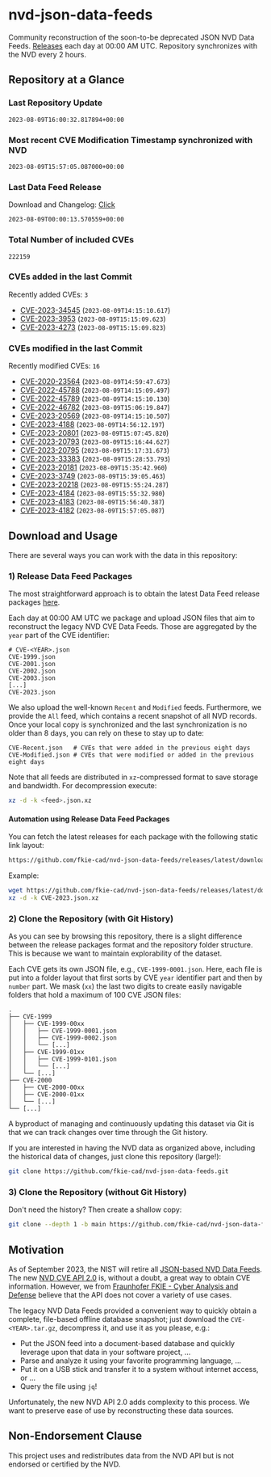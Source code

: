 # nvd-json-data-feeds

Community reconstruction of the soon-to-be deprecated JSON NVD Data Feeds. 
[Releases](https://github.com/fkie-cad/nvd-json-data-feeds/releases/latest) each day at 00:00 AM UTC.
Repository synchronizes with the NVD every 2 hours.

## Repository at a Glance

### Last Repository Update

```plain
2023-08-09T16:00:32.817894+00:00
```

### Most recent CVE Modification Timestamp synchronized with NVD

```plain
2023-08-09T15:57:05.087000+00:00
```

### Last Data Feed Release

Download and Changelog: [Click](https://github.com/fkie-cad/nvd-json-data-feeds/releases/latest)

```plain
2023-08-09T00:00:13.570559+00:00
```

### Total Number of included CVEs

```plain
222159
```

### CVEs added in the last Commit

Recently added CVEs: `3`

* [CVE-2023-34545](CVE-2023/CVE-2023-345xx/CVE-2023-34545.json) (`2023-08-09T14:15:10.617`)
* [CVE-2023-3953](CVE-2023/CVE-2023-39xx/CVE-2023-3953.json) (`2023-08-09T15:15:09.623`)
* [CVE-2023-4273](CVE-2023/CVE-2023-42xx/CVE-2023-4273.json) (`2023-08-09T15:15:09.823`)


### CVEs modified in the last Commit

Recently modified CVEs: `16`

* [CVE-2020-23564](CVE-2020/CVE-2020-235xx/CVE-2020-23564.json) (`2023-08-09T14:59:47.673`)
* [CVE-2022-45788](CVE-2022/CVE-2022-457xx/CVE-2022-45788.json) (`2023-08-09T14:15:09.497`)
* [CVE-2022-45789](CVE-2022/CVE-2022-457xx/CVE-2022-45789.json) (`2023-08-09T14:15:10.130`)
* [CVE-2022-46782](CVE-2022/CVE-2022-467xx/CVE-2022-46782.json) (`2023-08-09T15:06:19.847`)
* [CVE-2023-20569](CVE-2023/CVE-2023-205xx/CVE-2023-20569.json) (`2023-08-09T14:15:10.507`)
* [CVE-2023-4188](CVE-2023/CVE-2023-41xx/CVE-2023-4188.json) (`2023-08-09T14:56:12.197`)
* [CVE-2023-20801](CVE-2023/CVE-2023-208xx/CVE-2023-20801.json) (`2023-08-09T15:07:45.820`)
* [CVE-2023-20793](CVE-2023/CVE-2023-207xx/CVE-2023-20793.json) (`2023-08-09T15:16:44.627`)
* [CVE-2023-20795](CVE-2023/CVE-2023-207xx/CVE-2023-20795.json) (`2023-08-09T15:17:31.673`)
* [CVE-2023-33383](CVE-2023/CVE-2023-333xx/CVE-2023-33383.json) (`2023-08-09T15:28:53.793`)
* [CVE-2023-20181](CVE-2023/CVE-2023-201xx/CVE-2023-20181.json) (`2023-08-09T15:35:42.960`)
* [CVE-2023-3749](CVE-2023/CVE-2023-37xx/CVE-2023-3749.json) (`2023-08-09T15:39:05.463`)
* [CVE-2023-20218](CVE-2023/CVE-2023-202xx/CVE-2023-20218.json) (`2023-08-09T15:55:24.287`)
* [CVE-2023-4184](CVE-2023/CVE-2023-41xx/CVE-2023-4184.json) (`2023-08-09T15:55:32.980`)
* [CVE-2023-4183](CVE-2023/CVE-2023-41xx/CVE-2023-4183.json) (`2023-08-09T15:56:40.387`)
* [CVE-2023-4182](CVE-2023/CVE-2023-41xx/CVE-2023-4182.json) (`2023-08-09T15:57:05.087`)


## Download and Usage

There are several ways you can work with the data in this repository:

### 1) Release Data Feed Packages

The most straightforward approach is to obtain the latest Data Feed release packages [here](https://github.com/fkie-cad/nvd-json-data-feeds/releases/latest).

Each day at 00:00 AM UTC we package and upload JSON files that aim to reconstruct the legacy NVD CVE Data Feeds.
Those are aggregated by the `year` part of the CVE identifier:

```
# CVE-<YEAR>.json
CVE-1999.json
CVE-2001.json
CVE-2002.json
CVE-2003.json
[...]
CVE-2023.json
```

We also upload the well-known `Recent` and `Modified` feeds.
Furthermore, we provide the `All` feed, which contains a recent snapshot of all NVD records.
Once your local copy is synchronized and the last synchronization is no older than 8 days, you can rely on these to stay up to date:

```plain
CVE-Recent.json   # CVEs that were added in the previous eight days
CVE-Modified.json # CVEs that were modified or added in the previous eight days
```

Note that all feeds are distributed in `xz`-compressed format to save storage and bandwidth.
For decompression execute:

```sh
xz -d -k <feed>.json.xz
```


#### Automation using Release Data Feed Packages

You can fetch the latest releases for each package with the following static link layout:

```sh
https://github.com/fkie-cad/nvd-json-data-feeds/releases/latest/download/CVE-<YEAR>.json.xz
```

Example:

```sh
wget https://github.com/fkie-cad/nvd-json-data-feeds/releases/latest/download/CVE-2023.json.xz
xz -d -k CVE-2023.json.xz
```

### 2) Clone the Repository (with Git History)

As you can see by browsing this repository, there is a slight difference between the release packages format and the repository folder structure.
This is because we want to maintain explorability of the dataset.

Each CVE gets its own JSON file, e.g., `CVE-1999-0001.json`.
Here, each file is put into a folder layout that first sorts by CVE `year` identifier part and then by `number` part.
We mask (`xx`) the last two digits to create easily navigable folders that hold a maximum of 100 CVE JSON files:

```plain
.
├── CVE-1999
│   ├── CVE-1999-00xx
│   │   ├── CVE-1999-0001.json
│   │   ├── CVE-1999-0002.json
│   │   └── [...]
│   ├── CVE-1999-01xx
│   │   ├── CVE-1999-0101.json
│   │   └── [...]
│   └── [...]
├── CVE-2000
│   ├── CVE-2000-00xx
│   ├── CVE-2000-01xx
│   └── [...]
└── [...]
```

A byproduct of managing and continuously updating this dataset via Git is that we can track changes over time through the Git history.

If you are interested in having the NVD data as organized above, including the historical data of changes, just clone this repository (large!):

```sh
git clone https://github.com/fkie-cad/nvd-json-data-feeds.git
```

### 3) Clone the Repository (without Git History)

Don't need the history? Then create a shallow copy:

```sh
git clone --depth 1 -b main https://github.com/fkie-cad/nvd-json-data-feeds.git
```

## Motivation

As of September 2023, the NIST will retire all [JSON-based NVD Data Feeds](https://nvd.nist.gov/vuln/data-feeds#divRetirementBanner-1).
The new [NVD CVE API 2.0](https://nvd.nist.gov/developers/vulnerabilities) is, without a doubt, a great way to obtain CVE information.
However, we from [Fraunhofer FKIE - Cyber Analysis and Defense](https://www.fkie.fraunhofer.de/en/departments/cad.html) believe that the API does not cover a variety of use cases.

The legacy NVD Data Feeds provided a convenient way to quickly obtain a complete, file-based offline database snapshot; just download the `CVE-<YEAR>.tar.gz`, decompress it, and use it as you please, e.g.:

* Put the JSON feed into a document-based database and quickly leverage upon that data in your software project, ...
* Parse and analyze it using your favorite programming language, ...
* Put it on a USB stick and transfer it to a system without internet access, or ...
* Query the file using `jq`!

Unfortunately, the new NVD API 2.0 adds complexity to this process.
We want to preserve ease of use by reconstructing these data sources.

## Non-Endorsement Clause

This project uses and redistributes data from the NVD API but is not endorsed or certified by the NVD.